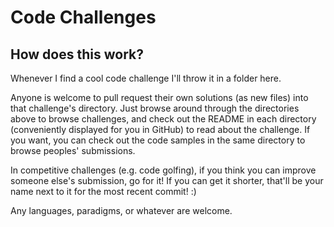 Code Challenges
===============

How does this work?
-------------------

Whenever I find a cool code challenge I'll throw it in a folder here.

Anyone is welcome to pull request their own solutions (as new files) into that challenge's directory. Just browse around through the directories above to browse challenges, and check out the README in each directory (conveniently displayed for you in GitHub) to read about the challenge. If you want, you can check out the code samples in the same directory to browse peoples' submissions.

In competitive challenges (e.g. code golfing), if you think you can improve someone else's submission, go for it! If you can get it shorter, that'll be your name next to it for the most recent commit! :)

Any languages, paradigms, or whatever are welcome.
